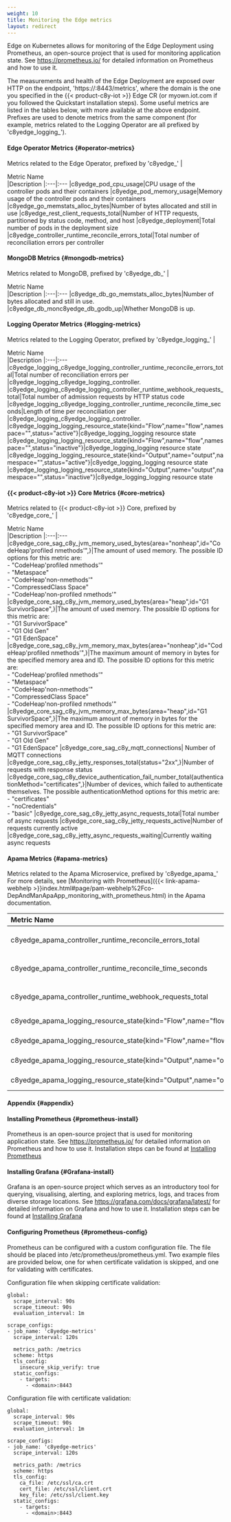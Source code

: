 ```yaml
---
weight: 10
title: Monitoring the Edge metrics
layout: redirect
---
```

Edge on Kubernetes allows for monitoring of the Edge Deployment using Prometheus, an open-source project that is used for monitoring application state. See https://prometheus.io/ for detailed information on Prometheus and how to use it.

The measurements and health of the Edge Deployment are exposed over HTTP on the endpoint, 'https://<domain>:8443/metrics', where the domain is the one you specified in the {{< product-c8y-iot >}} Edge CR (or myown.iot.com if you followed the Quickstart installation steps). Some useful metrics are listed in the tables below, with more available at the above endpoint. Prefixes are used to denote metrics from the same component (for example, metrics related to the Logging Operator are all prefixed by 'c8yedge_logging_').

#### Edge Operator Metrics {#operator-metrics}
Metrics related to the Edge Operator, prefixed by 'c8yedge_'
|<div style="width:250px">Metric Name</div>|Description
|:---|:---
|c8yedge_pod_cpu_usage|CPU usage of the controller pods and their containers
|c8yedge_pod_memory_usage|Memory usage of the controller pods and their containers
|c8yedge_go_memstats_alloc_bytes|Number of bytes allocated and still in use
|c8yedge_rest_client_requests_total|Number of HTTP requests, partitioned by status code, method, and host
|c8yedge_deployment|Total number of pods in the deployment size
|c8yedge_controller_runtime_reconcile_errors_total|Total number of reconciliation errors per controller

#### MongoDB Metrics {#mongodb-metrics}
Metrics related to MongoDB, prefixed by 'c8yedge_db_'
|<div style="width:250px">Metric Name</div>|Description
|:---|:---
|c8yedge_db_go_memstats_alloc_bytes|Number of bytes allocated and still in use.
|c8yedge_db_monc8yedge_db_godb_up|Whether MongoDB is up.

#### Logging Operator Metrics {#logging-metrics}
Metrics related to the Logging Operator, prefixed by 'c8yedge_logging_'
|<div style="width:250px">Metric Name</div>|Description
|:---|:---
|c8yedge_logging_c8yedge_logging_controller_runtime_reconcile_errors_total|Total number of reconciliation errors per |c8yedge_logging_c8yedge_logging_controller.
|c8yedge_logging_c8yedge_logging_controller_runtime_webhook_requests_total|Total number of admission requests by HTTP status code
|c8yedge_logging_c8yedge_logging_controller_runtime_reconcile_time_seconds|Length of time per reconciliation per |c8yedge_logging_c8yedge_logging_controller.
|c8yedge_logging_logging_resource_state{kind="Flow",name="flow",namespace="<example-ns>",status="active"}|c8yedge_logging_logging resource state
|c8yedge_logging_logging_resource_state{kind="Flow",name="flow",namespace="<example-ns>",status="inactive"}|c8yedge_logging_logging resource state
|c8yedge_logging_logging_resource_state{kind="Output",name="output",namespace="<example-ns>",status="active"}|c8yedge_logging_logging resource state
|c8yedge_logging_logging_resource_state{kind="Output",name="output",namespace="<example-ns>",status="inactive"}|c8yedge_logging_logging resource state

#### {{< product-c8y-iot >}} Core Metrics {#core-metrics}
Metrics related to {{< product-c8y-iot >}} Core, prefixed by 'c8yedge_core_'
|<div style="width:250px">Metric Name</div>|Description
|:---|:---
|c8yedge_core_sag_c8y_jvm_memory_used_bytes{area="nonheap",id="CodeHeap'profiled nmethods'",}|The amount of used memory. The possible ID options for this metric are:<br>- "CodeHeap'profiled nmethods'"<br>- "Metaspace"<br>- "CodeHeap'non-nmethods'"<br>- "CompressedClass Space"<br>- "CodeHeap'non-profiled nmethods'"
|c8yedge_core_sag_c8y_jvm_memory_used_bytes{area="heap",id="G1 SurvivorSpace",}|The amount of used memory. The possible ID options for this metric are:<br>- "G1 SurvivorSpace"<br>- "G1 Old Gen"<br>- "G1 EdenSpace"
|c8yedge_core_sag_c8y_jvm_memory_max_bytes{area="nonheap",id="CodeHeap'profiled nmethods'",}|The maximum amount of memory in bytes for the specified memory area and ID. The possible ID options for this metric are:<br>- "CodeHeap'profiled nmethods'"<br>- "Metaspace"<br>- "CodeHeap'non-nmethods'"<br>- "CompressedClass Space"<br>- "CodeHeap'non-profiled nmethods'"
|c8yedge_core_sag_c8y_jvm_memory_max_bytes{area="heap",id="G1 SurvivorSpace",}|The maximum amount of memory in bytes for the specified memory area and ID. The possible ID options for this metric are:<br>- "G1 SurvivorSpace"<br>- "G1 Old Gen"<br>- "G1 EdenSpace"
|c8yedge_core_sag_c8y_mqtt_connections| Number of MQTT connections
|c8yedge_core_sag_c8y_jetty_responses_total{status="2xx",}|Number of requests with response status
|c8yedge_core_sag_c8y_device_authentication_fail_number_total{authenticationMethod="certificates",}|Number of devices, which failed to authenticate themselves. The possible authenticationMethod options for this metric are:<br>- "certificates"<br>- "noCredentials"<br>- "basic"
|c8yedge_core_sag_c8y_jetty_async_requests_total|Total number of async requests
|c8yedge_core_sag_c8y_jetty_requests_active|Number of requests currently active
|c8yedge_core_sag_c8y_jetty_async_requests_waiting|Currently waiting async requests

#### Apama Metrics {#apama-metrics}
Metrics related to the Apama Microservice, prefixed by 'c8yedge_apama_'
For more details, see [Monitoring with Prometheus]({{< link-apama-webhelp >}}index.html#page/pam-webhelp%2Fco-DepAndManApaApp_monitoring_with_prometheus.html) in the Apama documentation.

|<div style="width:250px">Metric Name</div>|Description
|:---|:---
|c8yedge_apama_controller_runtime_reconcile_errors_total|Total number of reconciliation errors per c8yedge_apama_controller.
|c8yedge_apama_controller_runtime_reconcile_time_seconds|Length of time per reconciliation per c8yedge_apama_controller.
|c8yedge_apama_controller_runtime_webhook_requests_total|Total number of admission requests by HTTP status code.
|c8yedge_apama_logging_resource_state{kind="Flow",name="flow",namespace="<example-ns>",status="active"}|c8yedge_apama_logging resource state
|c8yedge_apama_logging_resource_state{kind="Flow",name="flow",namespace="<example-ns>",status="inactive"}|c8yedge_apama_logging resource state
|c8yedge_apama_logging_resource_state{kind="Output",name="output",namespace="<example-ns>",status="active"}|c8yedge_apama_logging resource state
|c8yedge_apama_logging_resource_state{kind="Output",name="output",namespace="<example-ns>",status="inactive"}|c8yedge_apama_logging resource state

#### Appendix {#appendix}

#### Installing Prometheus {#prometheus-install}
Prometheus is an open-source project that is used for monitoring application state. See https://prometheus.io/ for detailed information on Prometheus and how to use it. Installation steps can be found at [Installing Prometheus](https://prometheus.io/docs/prometheus/latest/installation/)

#### Installing Grafana {#Grafana-install}
Grafana is an open-source project which serves as an introductory tool for querying, visualising, alerting, and exploring metrics, logs, and traces from diverse storage locations. See https://grafana.com/docs/grafana/latest/ for detailed information on Grafana and how to use it. Installation steps can be found at [Installing Grafana](https://grafana.com/docs/grafana/latest/setup-grafana/installation/)

#### Configuring Prometheus {#prometheus-config}
Prometheus can be configured with a custom configuration file. The file should be placed into /etc/prometheus/prometheus.yml. Two example files are provided below, one for when certificate validation is skipped, and one for validating with certificates.

Configuration file when skipping certificate validation:
```
global:
  scrape_interval: 90s
  scrape_timeout: 90s
  evaluation_interval: 1m

scrape_configs:
- job_name: 'c8yedge-metrics'
  scrape_interval: 120s

  metrics_path: /metrics
  scheme: https
  tls_config:
    insecure_skip_verify: true
  static_configs:
    - targets:
      - <domain>:8443
```

Configuration file with certificate validation:
```
global:
  scrape_interval: 90s
  scrape_timeout: 90s
  evaluation_interval: 1m

scrape_configs:
- job_name: 'c8yedge-metrics'
  scrape_interval: 120s

  metrics_path: /metrics
  scheme: https
  tls_config:
    ca_file: /etc/ssl/ca.crt
    cert_file: /etc/ssl/client.crt
    key_file: /etc/ssl/client.key
  static_configs:
    - targets:
      - <domain>:8443
```

